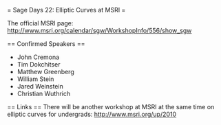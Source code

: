 = Sage Days 22: Elliptic Curves at MSRI =

 The official MSRI page: http://www.msri.org/calendar/sgw/WorkshopInfo/556/show_sgw

== Confirmed Speakers ==

   * John Cremona
   * Tim Dokchitser
   * Matthew Greenberg
   * William Stein
   * Jared Weinstein
   * Christian Wuthrich

== Links ==
   There will be another workshop at MSRI at the same time on elliptic curves for undergrads: http://www.msri.org/up/2010
